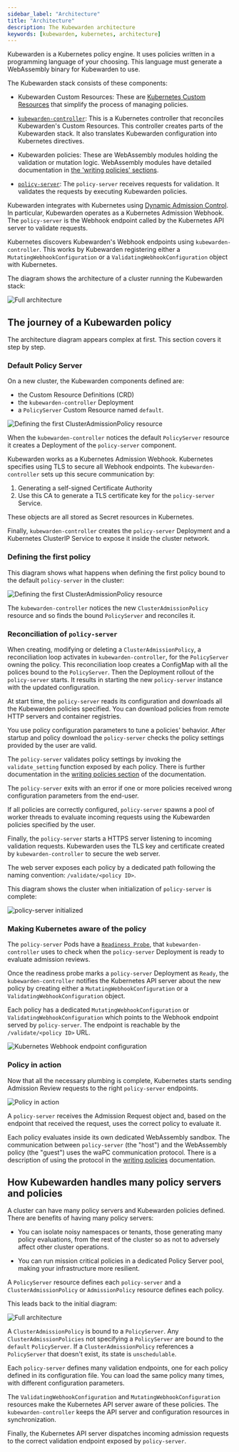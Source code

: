 ```yaml
---
sidebar_label: "Architecture"
title: "Architecture"
description: The Kubewarden architecture
keywords: [kubewarden, kubernetes, architecture]
---
```


<!--TODO:Where did the diagrams come from, what tool? Originals or code still
exist?-->

Kubewarden is a Kubernetes policy engine.
It uses policies written in a programming language of your choosing.
This language must generate a WebAssembly binary for Kubewarden to use.

The Kubewarden stack consists of these components:

- Kubewarden Custom Resources:
These are [Kubernetes Custom Resources](https://kubernetes.io/docs/concepts/extend-kubernetes/api-extension/custom-resources/) that simplify the process of managing policies.

- [`kubewarden-controller`](https://github.com/kubewarden/kubewarden-controller):
This is a Kubernetes controller that reconciles Kubewarden's Custom Resources.
This controller creates parts of the Kubewarden stack.
It also translates Kubewarden configuration into Kubernetes directives.

- Kubewarden policies:
These are WebAssembly modules holding the validation or mutation logic.
WebAssembly modules have detailed documentation in
[the 'writing policies' sections](/writing-policies/index.md).

- [`policy-server`](https://github.com/kubewarden/policy-server):
The `policy-server` receives requests for validation.
It validates the requests by executing Kubewarden policies.

Kubewarden integrates with Kubernetes using
[Dynamic Admission Control](https://kubernetes.io/docs/reference/access-authn-authz/extensible-admission-controllers/).
In particular, Kubewarden operates as a Kubernetes Admission Webhook.
The `policy-server` is the Webhook endpoint called by the Kubernetes API server to validate requests.

<!--TODO:Have I got this next paragraph right?-->

Kubernetes discovers Kubewarden's Webhook endpoints using `kubewarden-controller`.
This works by Kubewarden registering either a `MutatingWebhookConfiguration`
or a `ValidatingWebhookConfiguration` object with Kubernetes.

<!--TODO:@vicuad points out we need a paragraph about the Audit Scanner.-->

The diagram shows the architecture of a cluster running the Kubewarden stack:

<!--TODO:To be clear. The stack refers to the entire diagram rather that the
stacked components for e.g., CAP.-->

![Full architecture](/img/architecture.png)

## The journey of a Kubewarden policy

The architecture diagram appears complex at first. This section covers it step by step.

### Default Policy Server

On a new cluster, the Kubewarden components defined are:

<!--TODO:How are CRDs shown in the diagram-->

- the Custom Resource Definitions (CRD)
- the `kubewarden-controller` Deployment
- a `PolicyServer` Custom Resource named `default`.

![Defining the first ClusterAdmissionPolicy resource](/img/architecture_sequence_01.png)

<!--TODO:For the next paragraph. What sort of an architecture diagram is this? In the
diagram, which is `policy-server`. The aquamarine box with 'Kubewarden Policy
Server'? Is 'Deployment' capitalization correct? What does 'notices' mean
exactly? For the diagram, what's the difference between solid box, dashed box,
white box, aquamarine box? What are the arrows showing, should they be
labelled?-->

When the `kubewarden-controller` notices the default `PolicyServer` resource
it creates a Deployment of the `policy-server` component.

Kubewarden works as a Kubernetes Admission Webhook.
Kubernetes specifies using TLS to secure all Webhook endpoints.
The `kubewarden-controller` sets up this secure communication
by:

1. Generating a self-signed Certificate Authority
1. Use this CA to generate a TLS certificate key for the `policy-server` Service.

<!--The capitalization on Secret is ok? Maybe in ``?-->

These objects are all stored as Secret resources in Kubernetes.

<!--TODO:Next paragraph. `policy-server` is in the aquamarine box, right? I
don't think the K8s ClusterIP Service is shown in the diagram anywhere right?
Should it be?-->

Finally, `kubewarden-controller` creates the `policy-server` Deployment
and a Kubernetes ClusterIP Service
to expose it inside the cluster network.

### Defining the first policy

<!--TODO:First mention of 'bound'. I'd like to define what binding or to
be bound is, how it happens, where, etc?-->

This diagram shows what happens when defining the first policy
bound to the default `policy-server` in the cluster:

![Defining the first ClusterAdmissionPolicy resource](/img/architecture_sequence_02.png)

<!--TODO:There is ClusterAdmissionPolicy inside and outside the API
Server box.  What is this signifying? And for PolicyServer? Definition
of reconcile? Just to find the PolicyServer that matches the
ClusterAdmissionPolicy?-->

The `kubewarden-controller` notices the new `ClusterAdmissionPolicy` resource and
so finds the bound `PolicyServer` and reconciles it.

### Reconciliation of `policy-server`

<!--TODO:'reconciliation loop', can we show this loop in the diagram
somehow? ConfigMap, should be in the diagram? In the OCI registry?-->

When creating, modifying or deleting a `ClusterAdmissionPolicy`,
a reconciliation loop activates in `kubewarden-controller`,
for the `PolicyServer` owning the policy.
This reconciliation loop creates a ConfigMap with all the polices bound to the `PolicyServer`.
Then the Deployment rollout of the `policy-server` starts.
It results in starting the new `policy-server` instance with the updated configuration.

<!--TODO:Next paragraph. Download all the policies, that the configuration
specifies, right?-->

At start time, the `policy-server` reads its configuration
and downloads all the Kubewarden policies specified.
You can download policies from remote HTTP servers and container registries.

You use policy configuration parameters to tune a policies' behavior.
After startup and policy download the `policy-server`
checks the policy settings provided by the user are valid.

The `policy-server` validates policy settings by invoking
the `validate_setting` function exposed by each policy.
There is further documentation in the
[writing policies section](/writing-policies/spec/01-intro-spec.md)
of the documentation.

<!--TODO:Next paragraph. 'end-user'? How are the configuration parameters
specified for the `policy-server`-->

The `policy-server` exits with an error if one or more policies
received wrong configuration parameters from the end-user.

<!--TODO:Can we show the pool of worker threads in the diagram? Or maybe
it's the stacked things?-->

If all policies are correctly configured,
`policy-server`
spawns a pool of worker threads
to evaluate incoming requests
using the Kubewarden policies
specified by the user.

<!--TODO:Is the HTTPS server referred to, that which is in the aquamarine
box, the 'Kubewarden Policy Server-->

Finally, the `policy-server` starts a HTTPS server
listening to incoming validation requests.
Kubewarden uses the TLS key and certificate
created by `kubewarden-controller`
to secure the web server.

The web server exposes each policy by a dedicated path
following the naming convention: `/validate/<policy ID>`.

This diagram shows the cluster when initialization of `policy-server` is complete:

![policy-server initialized](/img/architecture_sequence_03.png)

### Making Kubernetes aware of the policy

<!--TODO:Next paragraph. Says 'admission reviews', should that maybe be
'admission requests'-->

The `policy-server` Pods have a
[`Readiness Probe`](https://kubernetes.io/docs/tasks/configure-pod-container/configure-liveness-readiness-startup-probes/),
that `kubewarden-controller` uses to check when
the `policy-server` Deployment is ready to evaluate admission reviews.

<!--TODO:Aware? Is notified? Notifies? Is 'notifies' technically correct? Messages?-->

Once the readiness probe marks a `policy-server` Deployment as `Ready`,
the `kubewarden-controller` notifies the Kubernetes API server about the new policy
by creating either a `MutatingWebhookConfiguration`
or a `ValidatingWebhookConfiguration` object.

Each policy has a dedicated
`MutatingWebhookConfiguration` or `ValidatingWebhookConfiguration`
which points to the Webhook endpoint served by `policy-server`.
The endpoint is reachable by the `/validate/<policy ID>` URL.

![Kubernetes Webhook endpoint configuration](/img/architecture_sequence_04.png)

### Policy in action

<!--TODO:I made enpoints plural. I think there are many. Is that correct?-->
Now that all the necessary plumbing is complete,
Kubernetes starts sending Admission Review requests to the right `policy-server` endpoints.

![Policy in action](/img/architecture_sequence_05.png)

A `policy-server` receives the Admission Request object and,
based on the endpoint that received the request,
uses the correct policy to evaluate it.

Each policy evaluates inside its own dedicated WebAssembly sandbox.
The communication between `policy-server` (the "host")
and the WebAssembly policy (the "guest")
uses the waPC communication protocol.
There is a description of using the protocol in the [writing policies](/writing-policies/index.md) documentation.

## How Kubewarden handles many policy servers and policies

A cluster can have many policy servers and Kubewarden policies defined.
There are benefits of having many policy servers:

- You can isolate noisy namespaces or tenants,
those generating many policy evaluations,
from the rest of the cluster so as not to adversely affect other cluster operations.

- You can run mission critical policies in a dedicated Policy Server pool,
making your infrastructure more resilient.

A `PolicyServer` resource defines each `policy-server`
and a `ClusterAdmissionPolicy` or `AdmissionPolicy` resource defines each policy.

This leads back to the initial diagram:

![Full architecture](/img/architecture.png)

<!--TODO:is/are bound or binds? What does the binding and how?-->

A `ClusterAdmissionPolicy` is bound to a `PolicyServer`.
Any `ClusterAdmissionPolicies` not specifying a `PolicyServer`
are bound to the `default` `PolicyServer`.
If a `ClusterAdmissionPolicy` references a `PolicyServer`
that doesn't exist, its state is `unschedulable`.

Each `policy-server` defines many validation endpoints,
one for each policy defined in its configuration file.
You can load the same policy many times,
with different configuration parameters.

The `ValidatingWebhookConfiguration` and `MutatingWebhookConfiguration` resources
make the Kubernetes API server aware of these policies.
The `kubewarden-controller` keeps the API server
and configuration resources in synchronization.

Finally, the Kubernetes API server dispatches incoming admission requests
to the correct validation endpoint exposed by `policy-server`.
